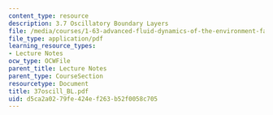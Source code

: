 ```yaml
---
content_type: resource
description: 3.7 Oscillatory Boundary Layers
file: /media/courses/1-63-advanced-fluid-dynamics-of-the-environment-fall-2002/d5ca2a0279fe424ef263b52f0058c705_37oscill_BL.pdf
file_type: application/pdf
learning_resource_types:
- Lecture Notes
ocw_type: OCWFile
parent_title: Lecture Notes
parent_type: CourseSection
resourcetype: Document
title: 37oscill_BL.pdf
uid: d5ca2a02-79fe-424e-f263-b52f0058c705
---
```

